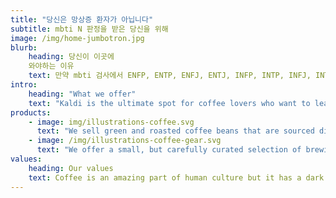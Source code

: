 ```yaml
---
title: "당신은 망상증 환자가 아닙니다"
subtitle: mbti N 판정을 받은 당신을 위해
image: /img/home-jumbotron.jpg
blurb:
    heading: 당신이 이곳에
    와야하는 이유
    text: 만약 mbti 검사에서 ENFP, ENTP, ENFJ, ENTJ, INFP, INTP, INFJ, INTJ 중 하나를 받게 된다면 당신은 주변으로부터 수많은 질문을 받게 될 것입니다.
intro:
    heading: "What we offer"
    text: "Kaldi is the ultimate spot for coffee lovers who want to learn about their java’s origin and support the farmers that grew it. We take coffee production, roasting and brewing seriously and we’re glad to pass that knowledge to anyone."
products:
    - image: img/illustrations-coffee.svg
      text: "We sell green and roasted coffee beans that are sourced directly from independent farmers and farm cooperatives. We’re proud to offer a variety of coffee beans grown with great care for the environment and local communities. Check our post or contact us directly for current availability."
    - image: /img/illustrations-coffee-gear.svg
      text: "We offer a small, but carefully curated selection of brewing gear and tools for every taste and experience level. No matter if you roast your own beans or just bought your first french press, you’ll find a gadget to fall in love with in our shop."
values:
    heading: Our values
    text: Coffee is an amazing part of human culture but it has a dark side too – one of colonialism and mindless abuse of natural resources and human lives. We want to turn this around and return the coffee trade to the drink’s exhilarating, empowering and unifying nature.
---
```


